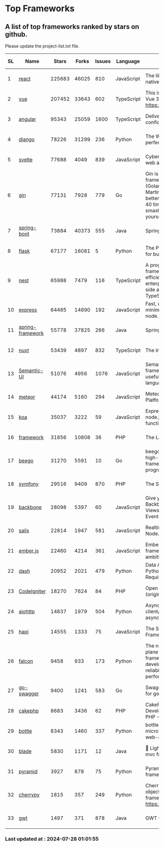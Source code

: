# Top Frameworks
## A list of top frameworks ranked by stars on github.  
Please update the project-list.txt file.

| SL| Name  | Stars| Forks| Issues | Language | Description | Last Commit |
| --| ------| -----| ---- | ------ | -------- | ----------- | ----------- |
| 1 | [react](https://github.com/facebook/react) | 225683 | 46025 | 810 | JavaScript | The library for web and native user interfaces. | 2024-07-26 21:06:47 |
| 2 | [vue](https://github.com/vuejs/vue) | 207452 | 33643 | 602 | TypeScript | This is the repo for Vue 2. For Vue 3, go to https://github.com/vuejs/core | 2024-06-14 12:52:12 |
| 3 | [angular](https://github.com/angular/angular) | 95343 | 25059 | 1600 | TypeScript | Deliver web apps with confidence 🚀 | 2024-07-26 17:02:57 |
| 4 | [django](https://github.com/django/django) | 78226 | 31299 | 236 | Python | The Web framework for perfectionists with deadlines. | 2024-07-26 16:59:12 |
| 5 | [svelte](https://github.com/sveltejs/svelte) | 77688 | 4049 | 839 | JavaScript | Cybernetically enhanced web apps | 2024-07-27 19:18:59 |
| 6 | [gin](https://github.com/gin-gonic/gin) | 77131 | 7928 | 779 | Go | Gin is a HTTP web framework written in Go (Golang). It features a Martini-like API with much better performance -- up to 40 times faster. If you need smashing performance, get yourself some Gin. | 2024-07-14 12:34:34 |
| 7 | [spring-boot](https://github.com/spring-projects/spring-boot) | 73884 | 40373 | 555 | Java | Spring Boot | 2024-07-26 16:21:42 |
| 8 | [flask](https://github.com/pallets/flask) | 67177 | 16081 | 5 | Python | The Python micro framework for building web applications. | 2024-07-11 02:16:46 |
| 9 | [nest](https://github.com/nestjs/nest) | 65988 | 7479 | 116 | TypeScript | A progressive Node.js framework for building efficient, scalable, and enterprise-grade server-side applications with TypeScript/JavaScript 🚀 | 2024-07-26 07:11:33 |
| 10 | [express](https://github.com/expressjs/express) | 64485 | 14890 | 192 | JavaScript | Fast, unopinionated, minimalist web framework for node. | 2024-07-27 18:15:55 |
| 11 | [spring-framework](https://github.com/spring-projects/spring-framework) | 55778 | 37825 | 266 | Java | Spring Framework | 2024-07-26 15:52:20 |
| 12 | [nuxt](https://github.com/nuxt/nuxt) | 53439 | 4897 | 832 | TypeScript | The Intuitive Vue Framework. | 2024-07-25 16:18:59 |
| 13 | [Semantic-UI](https://github.com/Semantic-Org/Semantic-UI) | 51076 | 4956 | 1076 | JavaScript | Semantic is a UI component framework based around useful principles from natural language. | 2023-01-11 17:05:32 |
| 14 | [meteor](https://github.com/meteor/meteor) | 44174 | 5160 | 294 | JavaScript | Meteor, the JavaScript App Platform | 2024-07-25 22:49:26 |
| 15 | [koa](https://github.com/koajs/koa) | 35037 | 3222 | 59 | JavaScript | Expressive middleware for node.js using ES2017 async functions | 2024-06-28 15:26:17 |
| 16 | [framework](https://github.com/laravel/framework) | 31856 | 10808 | 36 | PHP | The Laravel Framework. | 2024-07-26 10:41:14 |
| 17 | [beego](https://github.com/beego/beego) | 31270 | 5591 | 10 | Go | beego is an open-source, high-performance web framework for the Go programming language. | 2024-07-24 09:06:24 |
| 18 | [symfony](https://github.com/symfony/symfony) | 29516 | 9409 | 870 | PHP | The Symfony PHP framework | 2024-07-26 13:35:28 |
| 19 | [backbone](https://github.com/jashkenas/backbone) | 28098 | 5397 | 60 | JavaScript | Give your JS App some Backbone with Models, Views, Collections, and Events | 2024-03-06 23:22:47 |
| 20 | [sails](https://github.com/balderdashy/sails) | 22814 | 1947 | 581 | JavaScript | Realtime MVC Framework for Node.js | 2024-05-17 22:00:56 |
| 21 | [ember.js](https://github.com/emberjs/ember.js) | 22460 | 4214 | 361 | JavaScript | Ember.js - A JavaScript framework for creating ambitious web applications | 2024-07-25 19:51:25 |
| 22 | [dash](https://github.com/plotly/dash) | 20952 | 2021 | 479 | Python | Data Apps & Dashboards for Python. No JavaScript Required. | 2024-07-24 19:27:39 |
| 23 | [CodeIgniter](https://github.com/bcit-ci/CodeIgniter) | 18270 | 7624 | 84 | PHP | Open Source PHP Framework (originally from EllisLab) | 2024-03-20 03:51:42 |
| 24 | [aiohttp](https://github.com/aio-libs/aiohttp) | 14837 | 1979 | 504 | Python | Asynchronous HTTP client/server framework for asyncio and Python | 2024-07-26 17:52:25 |
| 25 | [hapi](https://github.com/hapijs/hapi) | 14555 | 1333 | 75 | JavaScript | The Simple, Secure Framework Developers Trust | 2024-07-04 00:48:01 |
| 26 | [falcon](https://github.com/falconry/falcon) | 9458 | 933 | 173 | Python | The no-magic web data plane API and microservices framework for Python developers, with a focus on reliability, correctness, and performance at scale. | 2024-07-25 10:36:41 |
| 27 | [go-swagger](https://github.com/go-swagger/go-swagger) | 9400 | 1241 | 583 | Go | Swagger 2.0 implementation for go | 2024-05-13 17:21:38 |
| 28 | [cakephp](https://github.com/cakephp/cakephp) | 8683 | 3436 | 62 | PHP | CakePHP: The Rapid Development Framework for PHP - Official Repository | 2024-07-23 05:45:18 |
| 29 | [bottle](https://github.com/bottlepy/bottle) | 8343 | 1460 | 337 | Python | bottle.py is a fast and simple micro-framework for python web-applications. | 2024-01-03 22:31:48 |
| 30 | [blade](https://github.com/lets-blade/blade) | 5830 | 1171 | 12 | Java | :rocket: Lightning fast and elegant mvc framework for Java8 | 2024-06-17 01:05:35 |
| 31 | [pyramid](https://github.com/Pylons/pyramid) | 3927 | 878 | 75 | Python | Pyramid - A Python web framework | 2024-06-10 16:09:42 |
| 32 | [cherrypy](https://github.com/cherrypy/cherrypy) | 1815 | 357 | 249 | Python | CherryPy is a pythonic, object-oriented HTTP framework.      https://cherrypy.dev | 2024-07-02 23:41:56 |
| 33 | [gwt](https://github.com/gwtproject/gwt) | 1497 | 371 | 878 | Java | GWT Open Source Project | 2024-07-26 20:11:26 |

### Last updated at : 2024-07-28 01:01:55
